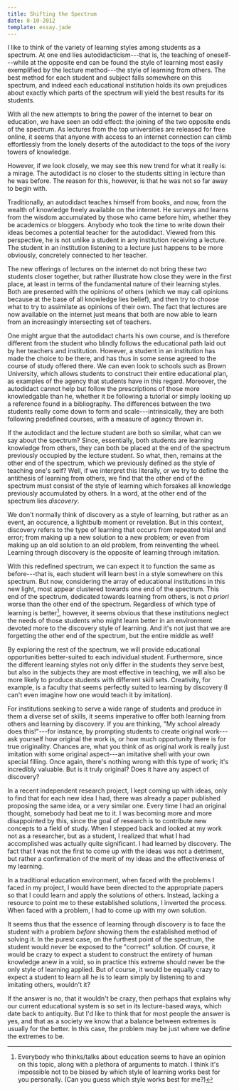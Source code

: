 ```yaml
---
title: Shifting the Spectrum
date: 8-10-2012
template: essay.jade
---
```


I like to think of the variety of learning styles among students as a spectrum. At one end lies autodidacticism---that is, the teaching of oneself---while at the opposite end can be found the style of learning most easily exemplified by the lecture method---the style of learning from others. The best method for each student and subject falls somewhere on this spectrum, and indeed each educational institution holds its own prejudices about exactly which parts of the spectrum will yield the best results for its students.

With all the new attempts to bring the power of the internet to bear on education, we have seen an odd effect: the joining of the two opposite ends of the spectrum. As lectures from the top universities are released for free online, it seems that anyone with access to an internet connection can climb effortlessly from the lonely deserts of the autodidact to the tops of the ivory towers of knowledge.

However, if we look closely, we may see this new trend for what it really is: a mirage. The autodidact is no closer to the students sitting in lecture than he was before. The reason for this, however, is that he was not so far away to begin with.

Traditionally, an autodidact teaches himself from books, and now, from the wealth of knowledge freely available on the internet. He surveys and learns from the wisdom accumulated by those who came before him, whether they be academics or bloggers. Anybody who took the time to write down their ideas becomes a potential teacher for the autodidact.  Viewed from this perspective, he is not unlike a student in any institution receiving a lecture. The student in an institution listening to a lecture just happens to be more obviously, concretely connected to her teacher.

The new offerings of lectures on the internet do not bring these two students closer together, but rather illustrate how close they were in the first place, at least in terms of the fundamental nature of their learning styles. Both are presented with the opinions of others (which we may call opinions because at the base of all knowledge lies belief), and then try to choose what to try to assimilate as opinions of their own. The fact that lectures are now available on the internet just means that both are now able to learn from an increasingly intersecting set of teachers.

One might argue that the autodidact charts his own course, and is therefore different from the student who blindly follows the educational path laid out by her teachers and institution. However, a student in an institution has made the choice to be there, and has thus in some sense agreed to the course of study offered there. We can even look to schools such as Brown University, which allows students to construct their entire educational plan, as examples of the agency that students have in this regard. Moreover, the autodidact cannot help but follow the prescriptions of those more knowledgable than he, whether it be following a tutorial or simply looking up a reference found in a bibliography. The differences between the two students really come down to form and scale---intrinsically, they are both following predefined courses, with a measure of agency thrown in.

If the autodidact and the lecture student are both so similar, what can we say about the spectrum? Since, essentially, both students are learning knowledge from others, they can both be placed at the end of the spectrum previously occupied by the lecture student. So what, then, remains at the other end of the spectrum, which we previously defined as the style of teaching one's self? Well, if we interpret this literally, or we try to define the antithesis of learning from others, we find that the other end of the spectrum must consist of the style of learning which forsakes all knowledge previously accumulated by others. In a word, at the other end of the spectrum lies *discovery*.

We don't normally think of discovery as a style of learning, but rather as an event, an occurence, a lightbulb moment or revelation.  But in this context, discovery refers to the type of learning that occurs from repeated trial and error; from making up a new solution to a new problem; or even from making up an old solution to an old problem, from reinventing the wheel. Learning through discovery is the opposite of learning through imitation. 

With this redefined spectrum, we can expect it to function the same as before---that is, each student will learn best in a style somewhere on this spectrum. But now, considering the array of educational institutions in this new light, most appear clustered towards one end of the spectrum. This end of the spectrum, dedicated towards learning from others, is not *a priori* worse than the other end of the spectrum. Regardless of which type of learning is better[^1], however, it seems obvious that these institutions neglect the needs of those students who might learn better in an environment devoted more to the discovery style of learning. And it's not just that we are forgetting the other end of the spectrum, but the entire middle as well!

[^1]: Everybody who thinks/talks about education seems to have an opinion on this topic, along with a plethora of arguments to match.  I think it's impossible not to be biased by which style of learning works best for you personally. (Can you guess which style works best for me?)

By exploring the rest of the spectrum, we will provide educational opportunities better-suited to each individual student. Furthermore, since the different learning styles not only differ in the students they serve best, but also in the subjects they are most effective in teaching, we will also be more likely to produce students with different skill sets. Creativity, for example, is a faculty that seems perfectly suited to learning by discovery (I can't even imagine how one would teach it by imitation).

For institutions seeking to serve a wide range of students and produce in them a diverse set of skills, it seems imperative to offer both learning from others and learning by discovery. If you are thinking, "My school already does this!"---for instance, by prompting students to create original work---ask yourself how original the work is, or how much opportunity there is for true originality. Chances are, what you think of as original work is really just imitation with some original aspect---an imitative shell with your own special filling.  Once again, there's nothing wrong with this type of work; it's incredibly valuable. But is it truly original? Does it have any aspect of discovery?

In a recent independent research project, I kept coming up with ideas, only to find that for each new idea I had, there was already a paper published proposing the same idea, or a very similar one. Every time I had an original thought, somebody had beat me to it. I was becoming more and more disappointed by this, since the goal of research is to contribute new concepts to a field of study. When I stepped back and looked at my work not as a researcher, but as a student, I realized that what I had accomplished was actually quite significant. I had learned by discovery. The fact that I was not the first to come up with the ideas was not a detriment, but rather a confirmation of the merit of my ideas and the effectiveness of my learning.

In a traditional education environment, when faced with the problems I faced in my project, I would have been directed to the appropriate papers so that I could learn and apply the solutions of others.  Instead, lacking a resource to point me to these established solutions, I inverted the process. When faced with a problem, I had to come up with my own solution.

It seems thus that the essence of learning through discovery is to face the student with a problem *before* showing them the established method of solving it. In the purest case, on the furthest point of the spectrum, the student would never be exposed to the "correct" solution. Of course, it would be crazy to expect a student to construct the entirety of human knowledge anew in a void, so in practice this extreme should never be the only style of learning applied. But of course, it would be equally crazy to expect a student to learn all he is to learn simply by listening to and imitating others, wouldn't it?

If the answer is no, that it wouldn't be crazy, then perhaps that explains why our current educational system is so set in its lecture-based ways, which date back to antiquity. But I'd like to think that for most people the answer is yes, and that as a society we know that a balance between extremes is usually for the better. In this case, the problem may be just where we define the extremes to be.
